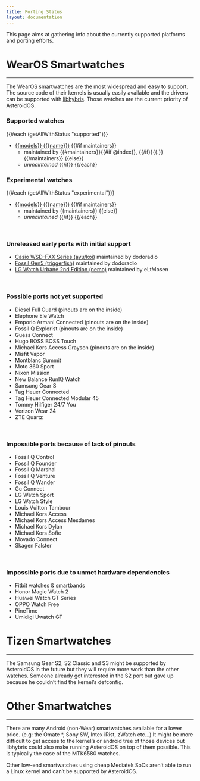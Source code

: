 ```yaml
---
title: Porting Status
layout: documentation
---
```

This page aims at gathering info about the currently supported platforms and porting efforts.

# WearOS Smartwatches
---

The WearOS smartwatches are the most widespread and easy to support. The source code of their kernels is usually easily available and the drivers can be supported with [libhybris](https://github.com/libhybris/libhybris). Those watches are the current priority of AsteroidOS.

### Supported watches

{{#each (getAllWithStatus "supported")}}
- <a href="../../install/{{#if reference}}{{reference}}{{else}}{{name}}{{/if}}">{{models}} ({{name}})</a>
{{#if maintainers}}
  - maintained by {{#maintainers}}{{#if @index}}, {{/if}}{{.}}{{/maintainers}}
{{else}}
  - *unmaintained*
{{/if}}
{{/each}}

### Experimental watches

{{#each (getAllWithStatus "experimental")}}
- <a href="../../install/{{#if reference}}{{reference}}{{else}}{{name}}{{/if}}">{{models}} ({{name}})</a>
{{#if maintainers}}
  - maintained by {{maintainers}}
{{else}}
  - *unmaintained*
{{/if}}
{{/each}}

&nbsp;
### Unreleased early ports with initial support
- [Casio WSD-FXX Series (ayu/koi)](https://github.com/AsteroidOS/meta-smartwatch/pull/140) maintained by dodoradio
- [Fossil Gen5 (triggerfish)](https://github.com/AsteroidOS/meta-smartwatch/pull/138) maintained by dodoradio
- [LG Watch Urbane 2nd Edition (nemo)](https://github.com/AsteroidOS/meta-smartwatch/pull/153) maintained by eLtMosen

&nbsp;
### Possible ports not yet supported
- Diesel Full Guard (pinouts are on the inside)
- Elephone Ele Watch
- Emporio Armani Connected (pinouts are on the inside)
- Fossil Q Explorist (pinouts are on the inside)
- Guess Connect
- Hugo BOSS BOSS Touch
- Michael Kors Access Grayson (pinouts are on the inside)
- Misfit Vapor
- Montblanc Summit
- Moto 360 Sport
- Nixon Mission
- New Balance RunIQ Watch
- Samsung Gear S
- Tag Heuer Connected
- Tag Heuer Connected Modular 45
- Tommy Hilfiger 24/7 You
- Verizon Wear 24
- ZTE Quartz

&nbsp;
### Impossible ports because of lack of pinouts
- Fossil Q Control
- Fossil Q Founder
- Fossil Q Marshal
- Fossil Q Venture
- Fossil Q Wander
- Gc Connect
- LG Watch Sport
- LG Watch Style
- Louis Vuitton Tambour
- Michael Kors Access
- Michael Kors Access Mesdames
- Michael Kors Dylan
- Michael Kors Sofie
- Movado Connect
- Skagen Falster

&nbsp;
### Impossible ports due to unmet hardware dependencies

- Fitbit watches & smartbands
- Honor Magic Watch 2
- Huawei Watch GT Series
- OPPO Watch Free
- PineTime
- Umidigi Uwatch GT

# Tizen Smartwatches
---

The Samsung Gear S2, S2 Classic and S3 might be supported by AsteroidOS in the future but they will require more work than the other watches. Someone already got interested in the S2 port but gave up because he couldn’t find the kernel’s defconfig.

# Other Smartwatches
---

There are many Android (non-Wear) smartwatches available for a lower price. (e.g: the Omate *, Sony SW, Intex iRist, zWatch etc…) It might be more difficult to get access to the kernel’s or android tree of those devices but libhybris could also make running AsteroidOS on top of them possible. This is typically the case of the MTK6580 watches.

Other low-end smartwatches using cheap Mediatek SoCs aren’t able to run a Linux kernel and can’t be supported by AsteroidOS.
